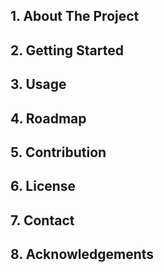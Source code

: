 ## 1. About The Project







## 2. Getting Started

## 3. Usage 

## 4. Roadmap

## 5. Contribution

## 6. License

## 7. Contact

## 8. Acknowledgements

​	 







